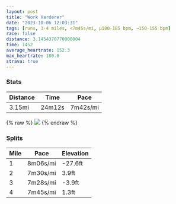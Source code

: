 ```yaml
---
layout: post
title: "Work Harderer"
date: "2023-10-06 12:03:31"
tags: [runs, 3-4 miles, <7m45s/mi, μ180-185 bpm, →150-155 bpm]
race: false
distance: 3.1454370770000004
time: 1452
average_heartrate: 152.3
max_heartrate: 180.0
strava: true
---
```


### Stats

| Distance | Time | Pace |
|----------|------|------|
|3.15mi|24m12s|7m42s/mi|

{% raw %}
<img src='https://maps.googleapis.com/maps/api/staticmap?maptype=roadmap&path=enc:{|vwFlitbMONQ^Qn@CR@hAChBG`@Cv@GPGv@EK_@dAw@fBWt@Oj@[t@I`@MREAw@o@k@WEFE^Ur@@FZl@f@`@`C|@XNb@BRLNd@RTXFr@\HFHBLPH@x@d@`AZTPTV`@Rl@dAh@RlAZb@DNLf@DhA\z@PdAb@d@Fn@Tf@LDA`@NVZaA`CMj@Yf@Sh@CRJ?LITYVe@T}@NcAVmAR]BQEe@[Fi@@_@J[Bg@AmA_@SAq@[mDeAu@[cAQg@]O]WYm@Oi@W[[mBqA_@[c@SW_@c@U_@YUMy@W[]y@[SGS@g@f@gBTYQQA~Ag@_@Y?EDKLKJQGAg@[@Ko@wAa@Y[OWIe@GeAk@gBmAaA]gAs@w@q@_@M_@Qq@s@i@Qa@Su@UuAgAoAw@UUuC}Ai@GUZOn@S\GZa@dAi@xAKLo@^Ib@@BCK@[FIXQ^g@~AkFXm@HELCb@Ld@RBRFHTRn@p@HTZZp@Z^JDJTL^Jd@@jEtBQ?[kA@ERLJXVLDALHCJDJQLQj@RRZPDFBL~@d@tAT`AHLVb@^j@ZNPTd@\Xb@r@N|@DLC@KX@JNT\T^ZBH\\HB?^LJf@DxA\d@FP?`@FMw@?g@CUEKk@o@oAeAaAm@SS[M^R~@^^@&key=AIzaSyC1MId7bFpkLXNAaYhBSTb8jLyiSqzbDtM&size=800x800&markers=color:yellow|label:S|40.75486,-74.00103&markers=color:green|label:F|40.75688999999997,-74.00504999999997'>
{% endraw %}

### Splits

| Mile | Pace | Elevation |
|------|------|-----------|
|1|8m06s/mi|-27.6ft|
|2|7m30s/mi|3.9ft|
|3|7m28s/mi|-3.9ft|
|4|7m45s/mi|1.3ft|
